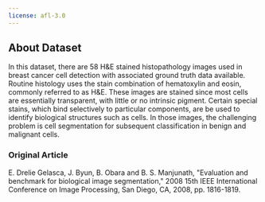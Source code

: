 ```yaml
---
license: afl-3.0
---
```


## About Dataset

In this dataset, there are 58 H&E stained histopathology images used in breast cancer cell detection with associated ground truth data available. Routine histology uses the stain combination of hematoxylin and eosin, commonly referred to as H&E. These images are stained since most cells are essentially transparent, with little or no intrinsic pigment. Certain special stains, which bind selectively to particular components, are be used to identify biological structures such as cells. In those images, the challenging problem is cell segmentation for subsequent classification in benign and malignant cells.


### Original Article
E. Drelie Gelasca, J. Byun, B. Obara and B. S. Manjunath, "Evaluation and benchmark for biological image segmentation," 2008 15th IEEE International Conference on Image Processing, San Diego, CA, 2008, pp. 1816-1819.